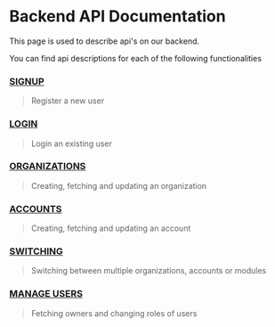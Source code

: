 # Backend API Documentation

This page is used to describe api's on our backend.

You can find api descriptions for each of the following functionalities

### [SIGNUP](signup.md)
> Register a new user

### [LOGIN](login.md)
> Login an existing user

### [ORGANIZATIONS](organization.md)
> Creating, fetching and updating an organization

### [ACCOUNTS](account.md)
> Creating, fetching and updating an account

### [SWITCHING](switch.md)
> Switching between multiple organizations, accounts or modules

### [MANAGE USERS](manageusers.md)
> Fetching owners and changing roles of users
